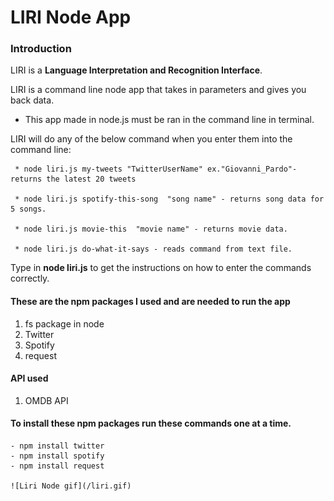 
# LIRI Node App

### Introduction

LIRI is a **Language Interpretation and Recognition Interface**.

LIRI is a command line node app that takes in parameters and gives you back data.
* This app made in node.js must be ran in the command line in terminal.


LIRI will do any of the below command when you enter them into the command line:

     * node liri.js my-tweets "TwitterUserName" ex."Giovanni_Pardo"- returns the latest 20 tweets

     * node liri.js spotify-this-song  "song name" - returns song data for 5 songs.

     * node liri.js movie-this  "movie name" - returns movie data.

     * node liri.js do-what-it-says - reads command from text file.

Type in **node liri.js** to get the instructions on how to enter the commands correctly. 


#### These are the npm packages I used and are needed to run the app

1. fs package in node
1. Twitter
1. Spotify
1. request

#### API used
1. OMDB API


#### To install these npm packages run these commands one at a time.

    - npm install twitter
    - npm install spotify
    - npm install request
    
    ![Liri Node gif](/liri.gif)
